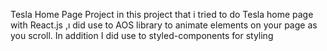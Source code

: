 Tesla Home Page Project
in this project that i tried to do Tesla home page with React.js ,ı did use to AOS library to animate elements on your page as you scroll.
In addition I did use to styled-components for styling
